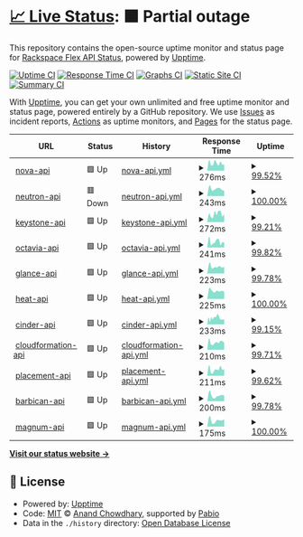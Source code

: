 # [📈 Live Status](https://status.api.sjc3.rackspacecloud.com/): <!--live status--> **🟧 Partial outage**

This repository contains the open-source uptime monitor and status page for [Rackspace Flex API Status](https://status.api.sjc3.rackspacecloud.com/), powered by [Upptime](https://github.com/upptime/upptime).

[![Uptime CI](https://github.com/the2hill/rs-flex-uptime/workflows/Uptime%20CI/badge.svg)](https://github.com/the2hill/rs-flex-uptime/actions?query=workflow%3A%22Uptime+CI%22)
[![Response Time CI](https://github.com/the2hill/rs-flex-uptime/workflows/Response%20Time%20CI/badge.svg)](https://github.com/the2hill/rs-flex-uptime/actions?query=workflow%3A%22Response+Time+CI%22)
[![Graphs CI](https://github.com/the2hill/rs-flex-uptime/workflows/Graphs%20CI/badge.svg)](https://github.com/the2hill/rs-flex-uptime/actions?query=workflow%3A%22Graphs+CI%22)
[![Static Site CI](https://github.com/the2hill/rs-flex-uptime/workflows/Static%20Site%20CI/badge.svg)](https://github.com/the2hill/rs-flex-uptime/actions?query=workflow%3A%22Static+Site+CI%22)
[![Summary CI](https://github.com/the2hill/rs-flex-uptime/workflows/Summary%20CI/badge.svg)](https://github.com/the2hill/rs-flex-uptime/actions?query=workflow%3A%22Summary+CI%22)

With [Upptime](https://upptime.js.org), you can get your own unlimited and free uptime monitor and status page, powered entirely by a GitHub repository. We use [Issues](https://github.com/the2hill/rs-flex-uptime/issues) as incident reports, [Actions](https://github.com/the2hill/rs-flex-uptime/actions) as uptime monitors, and [Pages](https://status.api.sjc3.rackspacecloud.com/) for the status page.

<!--start: status pages-->
<!-- This summary is generated by Upptime (https://github.com/upptime/upptime) -->
<!-- Do not edit this manually, your changes will be overwritten -->
<!-- prettier-ignore -->
| URL | Status | History | Response Time | Uptime |
| --- | ------ | ------- | ------------- | ------ |
| <img alt="" src="https://icons.duckduckgo.com/ip3/nova.api.sjc3.rackspacecloud.com.ico" height="13"> [nova-api](https://nova.api.sjc3.rackspacecloud.com) | 🟩 Up | [nova-api.yml](https://github.com/the2hill/rs-flex-uptime/commits/HEAD/history/nova-api.yml) | <details><summary><img alt="Response time graph" src="./graphs/nova-api/response-time-week.png" height="20"> 276ms</summary><br><a href="https://status.api.sjc3.rackspacecloud.com/history/nova-api"><img alt="Response time 356" src="https://img.shields.io/endpoint?url=https%3A%2F%2Fraw.githubusercontent.com%2Fthe2hill%2Frs-flex-uptime%2FHEAD%2Fapi%2Fnova-api%2Fresponse-time.json"></a><br><a href="https://status.api.sjc3.rackspacecloud.com/history/nova-api"><img alt="24-hour response time 249" src="https://img.shields.io/endpoint?url=https%3A%2F%2Fraw.githubusercontent.com%2Fthe2hill%2Frs-flex-uptime%2FHEAD%2Fapi%2Fnova-api%2Fresponse-time-day.json"></a><br><a href="https://status.api.sjc3.rackspacecloud.com/history/nova-api"><img alt="7-day response time 276" src="https://img.shields.io/endpoint?url=https%3A%2F%2Fraw.githubusercontent.com%2Fthe2hill%2Frs-flex-uptime%2FHEAD%2Fapi%2Fnova-api%2Fresponse-time-week.json"></a><br><a href="https://status.api.sjc3.rackspacecloud.com/history/nova-api"><img alt="30-day response time 295" src="https://img.shields.io/endpoint?url=https%3A%2F%2Fraw.githubusercontent.com%2Fthe2hill%2Frs-flex-uptime%2FHEAD%2Fapi%2Fnova-api%2Fresponse-time-month.json"></a><br><a href="https://status.api.sjc3.rackspacecloud.com/history/nova-api"><img alt="1-year response time 356" src="https://img.shields.io/endpoint?url=https%3A%2F%2Fraw.githubusercontent.com%2Fthe2hill%2Frs-flex-uptime%2FHEAD%2Fapi%2Fnova-api%2Fresponse-time-year.json"></a></details> | <details><summary><a href="https://status.api.sjc3.rackspacecloud.com/history/nova-api">99.52%</a></summary><a href="https://status.api.sjc3.rackspacecloud.com/history/nova-api"><img alt="All-time uptime 99.92%" src="https://img.shields.io/endpoint?url=https%3A%2F%2Fraw.githubusercontent.com%2Fthe2hill%2Frs-flex-uptime%2FHEAD%2Fapi%2Fnova-api%2Fuptime.json"></a><br><a href="https://status.api.sjc3.rackspacecloud.com/history/nova-api"><img alt="24-hour uptime 98.46%" src="https://img.shields.io/endpoint?url=https%3A%2F%2Fraw.githubusercontent.com%2Fthe2hill%2Frs-flex-uptime%2FHEAD%2Fapi%2Fnova-api%2Fuptime-day.json"></a><br><a href="https://status.api.sjc3.rackspacecloud.com/history/nova-api"><img alt="7-day uptime 99.52%" src="https://img.shields.io/endpoint?url=https%3A%2F%2Fraw.githubusercontent.com%2Fthe2hill%2Frs-flex-uptime%2FHEAD%2Fapi%2Fnova-api%2Fuptime-week.json"></a><br><a href="https://status.api.sjc3.rackspacecloud.com/history/nova-api"><img alt="30-day uptime 99.89%" src="https://img.shields.io/endpoint?url=https%3A%2F%2Fraw.githubusercontent.com%2Fthe2hill%2Frs-flex-uptime%2FHEAD%2Fapi%2Fnova-api%2Fuptime-month.json"></a><br><a href="https://status.api.sjc3.rackspacecloud.com/history/nova-api"><img alt="1-year uptime 99.92%" src="https://img.shields.io/endpoint?url=https%3A%2F%2Fraw.githubusercontent.com%2Fthe2hill%2Frs-flex-uptime%2FHEAD%2Fapi%2Fnova-api%2Fuptime-year.json"></a></details>
| <img alt="" src="https://icons.duckduckgo.com/ip3/neutron.api.sjc3.rackspacecloud.com.ico" height="13"> [neutron-api](https://neutron.api.sjc3.rackspacecloud.com) | 🟥 Down | [neutron-api.yml](https://github.com/the2hill/rs-flex-uptime/commits/HEAD/history/neutron-api.yml) | <details><summary><img alt="Response time graph" src="./graphs/neutron-api/response-time-week.png" height="20"> 243ms</summary><br><a href="https://status.api.sjc3.rackspacecloud.com/history/neutron-api"><img alt="Response time 282" src="https://img.shields.io/endpoint?url=https%3A%2F%2Fraw.githubusercontent.com%2Fthe2hill%2Frs-flex-uptime%2FHEAD%2Fapi%2Fneutron-api%2Fresponse-time.json"></a><br><a href="https://status.api.sjc3.rackspacecloud.com/history/neutron-api"><img alt="24-hour response time 196" src="https://img.shields.io/endpoint?url=https%3A%2F%2Fraw.githubusercontent.com%2Fthe2hill%2Frs-flex-uptime%2FHEAD%2Fapi%2Fneutron-api%2Fresponse-time-day.json"></a><br><a href="https://status.api.sjc3.rackspacecloud.com/history/neutron-api"><img alt="7-day response time 243" src="https://img.shields.io/endpoint?url=https%3A%2F%2Fraw.githubusercontent.com%2Fthe2hill%2Frs-flex-uptime%2FHEAD%2Fapi%2Fneutron-api%2Fresponse-time-week.json"></a><br><a href="https://status.api.sjc3.rackspacecloud.com/history/neutron-api"><img alt="30-day response time 257" src="https://img.shields.io/endpoint?url=https%3A%2F%2Fraw.githubusercontent.com%2Fthe2hill%2Frs-flex-uptime%2FHEAD%2Fapi%2Fneutron-api%2Fresponse-time-month.json"></a><br><a href="https://status.api.sjc3.rackspacecloud.com/history/neutron-api"><img alt="1-year response time 282" src="https://img.shields.io/endpoint?url=https%3A%2F%2Fraw.githubusercontent.com%2Fthe2hill%2Frs-flex-uptime%2FHEAD%2Fapi%2Fneutron-api%2Fresponse-time-year.json"></a></details> | <details><summary><a href="https://status.api.sjc3.rackspacecloud.com/history/neutron-api">100.00%</a></summary><a href="https://status.api.sjc3.rackspacecloud.com/history/neutron-api"><img alt="All-time uptime 99.95%" src="https://img.shields.io/endpoint?url=https%3A%2F%2Fraw.githubusercontent.com%2Fthe2hill%2Frs-flex-uptime%2FHEAD%2Fapi%2Fneutron-api%2Fuptime.json"></a><br><a href="https://status.api.sjc3.rackspacecloud.com/history/neutron-api"><img alt="24-hour uptime 99.99%" src="https://img.shields.io/endpoint?url=https%3A%2F%2Fraw.githubusercontent.com%2Fthe2hill%2Frs-flex-uptime%2FHEAD%2Fapi%2Fneutron-api%2Fuptime-day.json"></a><br><a href="https://status.api.sjc3.rackspacecloud.com/history/neutron-api"><img alt="7-day uptime 100.00%" src="https://img.shields.io/endpoint?url=https%3A%2F%2Fraw.githubusercontent.com%2Fthe2hill%2Frs-flex-uptime%2FHEAD%2Fapi%2Fneutron-api%2Fuptime-week.json"></a><br><a href="https://status.api.sjc3.rackspacecloud.com/history/neutron-api"><img alt="30-day uptime 100.00%" src="https://img.shields.io/endpoint?url=https%3A%2F%2Fraw.githubusercontent.com%2Fthe2hill%2Frs-flex-uptime%2FHEAD%2Fapi%2Fneutron-api%2Fuptime-month.json"></a><br><a href="https://status.api.sjc3.rackspacecloud.com/history/neutron-api"><img alt="1-year uptime 99.95%" src="https://img.shields.io/endpoint?url=https%3A%2F%2Fraw.githubusercontent.com%2Fthe2hill%2Frs-flex-uptime%2FHEAD%2Fapi%2Fneutron-api%2Fuptime-year.json"></a></details>
| <img alt="" src="https://icons.duckduckgo.com/ip3/keystone.api.sjc3.rackspacecloud.com.ico" height="13"> [keystone-api](https://keystone.api.sjc3.rackspacecloud.com/v3) | 🟩 Up | [keystone-api.yml](https://github.com/the2hill/rs-flex-uptime/commits/HEAD/history/keystone-api.yml) | <details><summary><img alt="Response time graph" src="./graphs/keystone-api/response-time-week.png" height="20"> 272ms</summary><br><a href="https://status.api.sjc3.rackspacecloud.com/history/keystone-api"><img alt="Response time 281" src="https://img.shields.io/endpoint?url=https%3A%2F%2Fraw.githubusercontent.com%2Fthe2hill%2Frs-flex-uptime%2FHEAD%2Fapi%2Fkeystone-api%2Fresponse-time.json"></a><br><a href="https://status.api.sjc3.rackspacecloud.com/history/keystone-api"><img alt="24-hour response time 264" src="https://img.shields.io/endpoint?url=https%3A%2F%2Fraw.githubusercontent.com%2Fthe2hill%2Frs-flex-uptime%2FHEAD%2Fapi%2Fkeystone-api%2Fresponse-time-day.json"></a><br><a href="https://status.api.sjc3.rackspacecloud.com/history/keystone-api"><img alt="7-day response time 272" src="https://img.shields.io/endpoint?url=https%3A%2F%2Fraw.githubusercontent.com%2Fthe2hill%2Frs-flex-uptime%2FHEAD%2Fapi%2Fkeystone-api%2Fresponse-time-week.json"></a><br><a href="https://status.api.sjc3.rackspacecloud.com/history/keystone-api"><img alt="30-day response time 254" src="https://img.shields.io/endpoint?url=https%3A%2F%2Fraw.githubusercontent.com%2Fthe2hill%2Frs-flex-uptime%2FHEAD%2Fapi%2Fkeystone-api%2Fresponse-time-month.json"></a><br><a href="https://status.api.sjc3.rackspacecloud.com/history/keystone-api"><img alt="1-year response time 281" src="https://img.shields.io/endpoint?url=https%3A%2F%2Fraw.githubusercontent.com%2Fthe2hill%2Frs-flex-uptime%2FHEAD%2Fapi%2Fkeystone-api%2Fresponse-time-year.json"></a></details> | <details><summary><a href="https://status.api.sjc3.rackspacecloud.com/history/keystone-api">99.21%</a></summary><a href="https://status.api.sjc3.rackspacecloud.com/history/keystone-api"><img alt="All-time uptime 99.93%" src="https://img.shields.io/endpoint?url=https%3A%2F%2Fraw.githubusercontent.com%2Fthe2hill%2Frs-flex-uptime%2FHEAD%2Fapi%2Fkeystone-api%2Fuptime.json"></a><br><a href="https://status.api.sjc3.rackspacecloud.com/history/keystone-api"><img alt="24-hour uptime 98.46%" src="https://img.shields.io/endpoint?url=https%3A%2F%2Fraw.githubusercontent.com%2Fthe2hill%2Frs-flex-uptime%2FHEAD%2Fapi%2Fkeystone-api%2Fuptime-day.json"></a><br><a href="https://status.api.sjc3.rackspacecloud.com/history/keystone-api"><img alt="7-day uptime 99.21%" src="https://img.shields.io/endpoint?url=https%3A%2F%2Fraw.githubusercontent.com%2Fthe2hill%2Frs-flex-uptime%2FHEAD%2Fapi%2Fkeystone-api%2Fuptime-week.json"></a><br><a href="https://status.api.sjc3.rackspacecloud.com/history/keystone-api"><img alt="30-day uptime 99.82%" src="https://img.shields.io/endpoint?url=https%3A%2F%2Fraw.githubusercontent.com%2Fthe2hill%2Frs-flex-uptime%2FHEAD%2Fapi%2Fkeystone-api%2Fuptime-month.json"></a><br><a href="https://status.api.sjc3.rackspacecloud.com/history/keystone-api"><img alt="1-year uptime 99.93%" src="https://img.shields.io/endpoint?url=https%3A%2F%2Fraw.githubusercontent.com%2Fthe2hill%2Frs-flex-uptime%2FHEAD%2Fapi%2Fkeystone-api%2Fuptime-year.json"></a></details>
| <img alt="" src="https://icons.duckduckgo.com/ip3/octavia.api.sjc3.rackspacecloud.com.ico" height="13"> [octavia-api](https://octavia.api.sjc3.rackspacecloud.com) | 🟩 Up | [octavia-api.yml](https://github.com/the2hill/rs-flex-uptime/commits/HEAD/history/octavia-api.yml) | <details><summary><img alt="Response time graph" src="./graphs/octavia-api/response-time-week.png" height="20"> 241ms</summary><br><a href="https://status.api.sjc3.rackspacecloud.com/history/octavia-api"><img alt="Response time 280" src="https://img.shields.io/endpoint?url=https%3A%2F%2Fraw.githubusercontent.com%2Fthe2hill%2Frs-flex-uptime%2FHEAD%2Fapi%2Foctavia-api%2Fresponse-time.json"></a><br><a href="https://status.api.sjc3.rackspacecloud.com/history/octavia-api"><img alt="24-hour response time 227" src="https://img.shields.io/endpoint?url=https%3A%2F%2Fraw.githubusercontent.com%2Fthe2hill%2Frs-flex-uptime%2FHEAD%2Fapi%2Foctavia-api%2Fresponse-time-day.json"></a><br><a href="https://status.api.sjc3.rackspacecloud.com/history/octavia-api"><img alt="7-day response time 241" src="https://img.shields.io/endpoint?url=https%3A%2F%2Fraw.githubusercontent.com%2Fthe2hill%2Frs-flex-uptime%2FHEAD%2Fapi%2Foctavia-api%2Fresponse-time-week.json"></a><br><a href="https://status.api.sjc3.rackspacecloud.com/history/octavia-api"><img alt="30-day response time 250" src="https://img.shields.io/endpoint?url=https%3A%2F%2Fraw.githubusercontent.com%2Fthe2hill%2Frs-flex-uptime%2FHEAD%2Fapi%2Foctavia-api%2Fresponse-time-month.json"></a><br><a href="https://status.api.sjc3.rackspacecloud.com/history/octavia-api"><img alt="1-year response time 280" src="https://img.shields.io/endpoint?url=https%3A%2F%2Fraw.githubusercontent.com%2Fthe2hill%2Frs-flex-uptime%2FHEAD%2Fapi%2Foctavia-api%2Fresponse-time-year.json"></a></details> | <details><summary><a href="https://status.api.sjc3.rackspacecloud.com/history/octavia-api">99.82%</a></summary><a href="https://status.api.sjc3.rackspacecloud.com/history/octavia-api"><img alt="All-time uptime 99.95%" src="https://img.shields.io/endpoint?url=https%3A%2F%2Fraw.githubusercontent.com%2Fthe2hill%2Frs-flex-uptime%2FHEAD%2Fapi%2Foctavia-api%2Fuptime.json"></a><br><a href="https://status.api.sjc3.rackspacecloud.com/history/octavia-api"><img alt="24-hour uptime 100.00%" src="https://img.shields.io/endpoint?url=https%3A%2F%2Fraw.githubusercontent.com%2Fthe2hill%2Frs-flex-uptime%2FHEAD%2Fapi%2Foctavia-api%2Fuptime-day.json"></a><br><a href="https://status.api.sjc3.rackspacecloud.com/history/octavia-api"><img alt="7-day uptime 99.82%" src="https://img.shields.io/endpoint?url=https%3A%2F%2Fraw.githubusercontent.com%2Fthe2hill%2Frs-flex-uptime%2FHEAD%2Fapi%2Foctavia-api%2Fuptime-week.json"></a><br><a href="https://status.api.sjc3.rackspacecloud.com/history/octavia-api"><img alt="30-day uptime 99.96%" src="https://img.shields.io/endpoint?url=https%3A%2F%2Fraw.githubusercontent.com%2Fthe2hill%2Frs-flex-uptime%2FHEAD%2Fapi%2Foctavia-api%2Fuptime-month.json"></a><br><a href="https://status.api.sjc3.rackspacecloud.com/history/octavia-api"><img alt="1-year uptime 99.95%" src="https://img.shields.io/endpoint?url=https%3A%2F%2Fraw.githubusercontent.com%2Fthe2hill%2Frs-flex-uptime%2FHEAD%2Fapi%2Foctavia-api%2Fuptime-year.json"></a></details>
| <img alt="" src="https://icons.duckduckgo.com/ip3/glance.api.sjc3.rackspacecloud.com.ico" height="13"> [glance-api](https://glance.api.sjc3.rackspacecloud.com) | 🟩 Up | [glance-api.yml](https://github.com/the2hill/rs-flex-uptime/commits/HEAD/history/glance-api.yml) | <details><summary><img alt="Response time graph" src="./graphs/glance-api/response-time-week.png" height="20"> 223ms</summary><br><a href="https://status.api.sjc3.rackspacecloud.com/history/glance-api"><img alt="Response time 265" src="https://img.shields.io/endpoint?url=https%3A%2F%2Fraw.githubusercontent.com%2Fthe2hill%2Frs-flex-uptime%2FHEAD%2Fapi%2Fglance-api%2Fresponse-time.json"></a><br><a href="https://status.api.sjc3.rackspacecloud.com/history/glance-api"><img alt="24-hour response time 198" src="https://img.shields.io/endpoint?url=https%3A%2F%2Fraw.githubusercontent.com%2Fthe2hill%2Frs-flex-uptime%2FHEAD%2Fapi%2Fglance-api%2Fresponse-time-day.json"></a><br><a href="https://status.api.sjc3.rackspacecloud.com/history/glance-api"><img alt="7-day response time 223" src="https://img.shields.io/endpoint?url=https%3A%2F%2Fraw.githubusercontent.com%2Fthe2hill%2Frs-flex-uptime%2FHEAD%2Fapi%2Fglance-api%2Fresponse-time-week.json"></a><br><a href="https://status.api.sjc3.rackspacecloud.com/history/glance-api"><img alt="30-day response time 246" src="https://img.shields.io/endpoint?url=https%3A%2F%2Fraw.githubusercontent.com%2Fthe2hill%2Frs-flex-uptime%2FHEAD%2Fapi%2Fglance-api%2Fresponse-time-month.json"></a><br><a href="https://status.api.sjc3.rackspacecloud.com/history/glance-api"><img alt="1-year response time 265" src="https://img.shields.io/endpoint?url=https%3A%2F%2Fraw.githubusercontent.com%2Fthe2hill%2Frs-flex-uptime%2FHEAD%2Fapi%2Fglance-api%2Fresponse-time-year.json"></a></details> | <details><summary><a href="https://status.api.sjc3.rackspacecloud.com/history/glance-api">99.78%</a></summary><a href="https://status.api.sjc3.rackspacecloud.com/history/glance-api"><img alt="All-time uptime 99.94%" src="https://img.shields.io/endpoint?url=https%3A%2F%2Fraw.githubusercontent.com%2Fthe2hill%2Frs-flex-uptime%2FHEAD%2Fapi%2Fglance-api%2Fuptime.json"></a><br><a href="https://status.api.sjc3.rackspacecloud.com/history/glance-api"><img alt="24-hour uptime 98.46%" src="https://img.shields.io/endpoint?url=https%3A%2F%2Fraw.githubusercontent.com%2Fthe2hill%2Frs-flex-uptime%2FHEAD%2Fapi%2Fglance-api%2Fuptime-day.json"></a><br><a href="https://status.api.sjc3.rackspacecloud.com/history/glance-api"><img alt="7-day uptime 99.78%" src="https://img.shields.io/endpoint?url=https%3A%2F%2Fraw.githubusercontent.com%2Fthe2hill%2Frs-flex-uptime%2FHEAD%2Fapi%2Fglance-api%2Fuptime-week.json"></a><br><a href="https://status.api.sjc3.rackspacecloud.com/history/glance-api"><img alt="30-day uptime 99.95%" src="https://img.shields.io/endpoint?url=https%3A%2F%2Fraw.githubusercontent.com%2Fthe2hill%2Frs-flex-uptime%2FHEAD%2Fapi%2Fglance-api%2Fuptime-month.json"></a><br><a href="https://status.api.sjc3.rackspacecloud.com/history/glance-api"><img alt="1-year uptime 99.94%" src="https://img.shields.io/endpoint?url=https%3A%2F%2Fraw.githubusercontent.com%2Fthe2hill%2Frs-flex-uptime%2FHEAD%2Fapi%2Fglance-api%2Fuptime-year.json"></a></details>
| <img alt="" src="https://icons.duckduckgo.com/ip3/heat.api.sjc3.rackspacecloud.com.ico" height="13"> [heat-api](https://heat.api.sjc3.rackspacecloud.com) | 🟩 Up | [heat-api.yml](https://github.com/the2hill/rs-flex-uptime/commits/HEAD/history/heat-api.yml) | <details><summary><img alt="Response time graph" src="./graphs/heat-api/response-time-week.png" height="20"> 225ms</summary><br><a href="https://status.api.sjc3.rackspacecloud.com/history/heat-api"><img alt="Response time 227" src="https://img.shields.io/endpoint?url=https%3A%2F%2Fraw.githubusercontent.com%2Fthe2hill%2Frs-flex-uptime%2FHEAD%2Fapi%2Fheat-api%2Fresponse-time.json"></a><br><a href="https://status.api.sjc3.rackspacecloud.com/history/heat-api"><img alt="24-hour response time 257" src="https://img.shields.io/endpoint?url=https%3A%2F%2Fraw.githubusercontent.com%2Fthe2hill%2Frs-flex-uptime%2FHEAD%2Fapi%2Fheat-api%2Fresponse-time-day.json"></a><br><a href="https://status.api.sjc3.rackspacecloud.com/history/heat-api"><img alt="7-day response time 225" src="https://img.shields.io/endpoint?url=https%3A%2F%2Fraw.githubusercontent.com%2Fthe2hill%2Frs-flex-uptime%2FHEAD%2Fapi%2Fheat-api%2Fresponse-time-week.json"></a><br><a href="https://status.api.sjc3.rackspacecloud.com/history/heat-api"><img alt="30-day response time 232" src="https://img.shields.io/endpoint?url=https%3A%2F%2Fraw.githubusercontent.com%2Fthe2hill%2Frs-flex-uptime%2FHEAD%2Fapi%2Fheat-api%2Fresponse-time-month.json"></a><br><a href="https://status.api.sjc3.rackspacecloud.com/history/heat-api"><img alt="1-year response time 227" src="https://img.shields.io/endpoint?url=https%3A%2F%2Fraw.githubusercontent.com%2Fthe2hill%2Frs-flex-uptime%2FHEAD%2Fapi%2Fheat-api%2Fresponse-time-year.json"></a></details> | <details><summary><a href="https://status.api.sjc3.rackspacecloud.com/history/heat-api">100.00%</a></summary><a href="https://status.api.sjc3.rackspacecloud.com/history/heat-api"><img alt="All-time uptime 99.95%" src="https://img.shields.io/endpoint?url=https%3A%2F%2Fraw.githubusercontent.com%2Fthe2hill%2Frs-flex-uptime%2FHEAD%2Fapi%2Fheat-api%2Fuptime.json"></a><br><a href="https://status.api.sjc3.rackspacecloud.com/history/heat-api"><img alt="24-hour uptime 100.00%" src="https://img.shields.io/endpoint?url=https%3A%2F%2Fraw.githubusercontent.com%2Fthe2hill%2Frs-flex-uptime%2FHEAD%2Fapi%2Fheat-api%2Fuptime-day.json"></a><br><a href="https://status.api.sjc3.rackspacecloud.com/history/heat-api"><img alt="7-day uptime 100.00%" src="https://img.shields.io/endpoint?url=https%3A%2F%2Fraw.githubusercontent.com%2Fthe2hill%2Frs-flex-uptime%2FHEAD%2Fapi%2Fheat-api%2Fuptime-week.json"></a><br><a href="https://status.api.sjc3.rackspacecloud.com/history/heat-api"><img alt="30-day uptime 100.00%" src="https://img.shields.io/endpoint?url=https%3A%2F%2Fraw.githubusercontent.com%2Fthe2hill%2Frs-flex-uptime%2FHEAD%2Fapi%2Fheat-api%2Fuptime-month.json"></a><br><a href="https://status.api.sjc3.rackspacecloud.com/history/heat-api"><img alt="1-year uptime 99.95%" src="https://img.shields.io/endpoint?url=https%3A%2F%2Fraw.githubusercontent.com%2Fthe2hill%2Frs-flex-uptime%2FHEAD%2Fapi%2Fheat-api%2Fuptime-year.json"></a></details>
| <img alt="" src="https://icons.duckduckgo.com/ip3/cinder.api.sjc3.rackspacecloud.com.ico" height="13"> [cinder-api](https://cinder.api.sjc3.rackspacecloud.com) | 🟩 Up | [cinder-api.yml](https://github.com/the2hill/rs-flex-uptime/commits/HEAD/history/cinder-api.yml) | <details><summary><img alt="Response time graph" src="./graphs/cinder-api/response-time-week.png" height="20"> 233ms</summary><br><a href="https://status.api.sjc3.rackspacecloud.com/history/cinder-api"><img alt="Response time 251" src="https://img.shields.io/endpoint?url=https%3A%2F%2Fraw.githubusercontent.com%2Fthe2hill%2Frs-flex-uptime%2FHEAD%2Fapi%2Fcinder-api%2Fresponse-time.json"></a><br><a href="https://status.api.sjc3.rackspacecloud.com/history/cinder-api"><img alt="24-hour response time 169" src="https://img.shields.io/endpoint?url=https%3A%2F%2Fraw.githubusercontent.com%2Fthe2hill%2Frs-flex-uptime%2FHEAD%2Fapi%2Fcinder-api%2Fresponse-time-day.json"></a><br><a href="https://status.api.sjc3.rackspacecloud.com/history/cinder-api"><img alt="7-day response time 233" src="https://img.shields.io/endpoint?url=https%3A%2F%2Fraw.githubusercontent.com%2Fthe2hill%2Frs-flex-uptime%2FHEAD%2Fapi%2Fcinder-api%2Fresponse-time-week.json"></a><br><a href="https://status.api.sjc3.rackspacecloud.com/history/cinder-api"><img alt="30-day response time 236" src="https://img.shields.io/endpoint?url=https%3A%2F%2Fraw.githubusercontent.com%2Fthe2hill%2Frs-flex-uptime%2FHEAD%2Fapi%2Fcinder-api%2Fresponse-time-month.json"></a><br><a href="https://status.api.sjc3.rackspacecloud.com/history/cinder-api"><img alt="1-year response time 251" src="https://img.shields.io/endpoint?url=https%3A%2F%2Fraw.githubusercontent.com%2Fthe2hill%2Frs-flex-uptime%2FHEAD%2Fapi%2Fcinder-api%2Fresponse-time-year.json"></a></details> | <details><summary><a href="https://status.api.sjc3.rackspacecloud.com/history/cinder-api">99.15%</a></summary><a href="https://status.api.sjc3.rackspacecloud.com/history/cinder-api"><img alt="All-time uptime 99.93%" src="https://img.shields.io/endpoint?url=https%3A%2F%2Fraw.githubusercontent.com%2Fthe2hill%2Frs-flex-uptime%2FHEAD%2Fapi%2Fcinder-api%2Fuptime.json"></a><br><a href="https://status.api.sjc3.rackspacecloud.com/history/cinder-api"><img alt="24-hour uptime 100.00%" src="https://img.shields.io/endpoint?url=https%3A%2F%2Fraw.githubusercontent.com%2Fthe2hill%2Frs-flex-uptime%2FHEAD%2Fapi%2Fcinder-api%2Fuptime-day.json"></a><br><a href="https://status.api.sjc3.rackspacecloud.com/history/cinder-api"><img alt="7-day uptime 99.15%" src="https://img.shields.io/endpoint?url=https%3A%2F%2Fraw.githubusercontent.com%2Fthe2hill%2Frs-flex-uptime%2FHEAD%2Fapi%2Fcinder-api%2Fuptime-week.json"></a><br><a href="https://status.api.sjc3.rackspacecloud.com/history/cinder-api"><img alt="30-day uptime 99.80%" src="https://img.shields.io/endpoint?url=https%3A%2F%2Fraw.githubusercontent.com%2Fthe2hill%2Frs-flex-uptime%2FHEAD%2Fapi%2Fcinder-api%2Fuptime-month.json"></a><br><a href="https://status.api.sjc3.rackspacecloud.com/history/cinder-api"><img alt="1-year uptime 99.93%" src="https://img.shields.io/endpoint?url=https%3A%2F%2Fraw.githubusercontent.com%2Fthe2hill%2Frs-flex-uptime%2FHEAD%2Fapi%2Fcinder-api%2Fuptime-year.json"></a></details>
| <img alt="" src="https://icons.duckduckgo.com/ip3/cloudformation.api.sjc3.rackspacecloud.com.ico" height="13"> [cloudformation-api](https://cloudformation.api.sjc3.rackspacecloud.com) | 🟩 Up | [cloudformation-api.yml](https://github.com/the2hill/rs-flex-uptime/commits/HEAD/history/cloudformation-api.yml) | <details><summary><img alt="Response time graph" src="./graphs/cloudformation-api/response-time-week.png" height="20"> 210ms</summary><br><a href="https://status.api.sjc3.rackspacecloud.com/history/cloudformation-api"><img alt="Response time 240" src="https://img.shields.io/endpoint?url=https%3A%2F%2Fraw.githubusercontent.com%2Fthe2hill%2Frs-flex-uptime%2FHEAD%2Fapi%2Fcloudformation-api%2Fresponse-time.json"></a><br><a href="https://status.api.sjc3.rackspacecloud.com/history/cloudformation-api"><img alt="24-hour response time 147" src="https://img.shields.io/endpoint?url=https%3A%2F%2Fraw.githubusercontent.com%2Fthe2hill%2Frs-flex-uptime%2FHEAD%2Fapi%2Fcloudformation-api%2Fresponse-time-day.json"></a><br><a href="https://status.api.sjc3.rackspacecloud.com/history/cloudformation-api"><img alt="7-day response time 210" src="https://img.shields.io/endpoint?url=https%3A%2F%2Fraw.githubusercontent.com%2Fthe2hill%2Frs-flex-uptime%2FHEAD%2Fapi%2Fcloudformation-api%2Fresponse-time-week.json"></a><br><a href="https://status.api.sjc3.rackspacecloud.com/history/cloudformation-api"><img alt="30-day response time 214" src="https://img.shields.io/endpoint?url=https%3A%2F%2Fraw.githubusercontent.com%2Fthe2hill%2Frs-flex-uptime%2FHEAD%2Fapi%2Fcloudformation-api%2Fresponse-time-month.json"></a><br><a href="https://status.api.sjc3.rackspacecloud.com/history/cloudformation-api"><img alt="1-year response time 240" src="https://img.shields.io/endpoint?url=https%3A%2F%2Fraw.githubusercontent.com%2Fthe2hill%2Frs-flex-uptime%2FHEAD%2Fapi%2Fcloudformation-api%2Fresponse-time-year.json"></a></details> | <details><summary><a href="https://status.api.sjc3.rackspacecloud.com/history/cloudformation-api">99.71%</a></summary><a href="https://status.api.sjc3.rackspacecloud.com/history/cloudformation-api"><img alt="All-time uptime 99.94%" src="https://img.shields.io/endpoint?url=https%3A%2F%2Fraw.githubusercontent.com%2Fthe2hill%2Frs-flex-uptime%2FHEAD%2Fapi%2Fcloudformation-api%2Fuptime.json"></a><br><a href="https://status.api.sjc3.rackspacecloud.com/history/cloudformation-api"><img alt="24-hour uptime 100.00%" src="https://img.shields.io/endpoint?url=https%3A%2F%2Fraw.githubusercontent.com%2Fthe2hill%2Frs-flex-uptime%2FHEAD%2Fapi%2Fcloudformation-api%2Fuptime-day.json"></a><br><a href="https://status.api.sjc3.rackspacecloud.com/history/cloudformation-api"><img alt="7-day uptime 99.71%" src="https://img.shields.io/endpoint?url=https%3A%2F%2Fraw.githubusercontent.com%2Fthe2hill%2Frs-flex-uptime%2FHEAD%2Fapi%2Fcloudformation-api%2Fuptime-week.json"></a><br><a href="https://status.api.sjc3.rackspacecloud.com/history/cloudformation-api"><img alt="30-day uptime 99.93%" src="https://img.shields.io/endpoint?url=https%3A%2F%2Fraw.githubusercontent.com%2Fthe2hill%2Frs-flex-uptime%2FHEAD%2Fapi%2Fcloudformation-api%2Fuptime-month.json"></a><br><a href="https://status.api.sjc3.rackspacecloud.com/history/cloudformation-api"><img alt="1-year uptime 99.94%" src="https://img.shields.io/endpoint?url=https%3A%2F%2Fraw.githubusercontent.com%2Fthe2hill%2Frs-flex-uptime%2FHEAD%2Fapi%2Fcloudformation-api%2Fuptime-year.json"></a></details>
| <img alt="" src="https://icons.duckduckgo.com/ip3/placement.api.sjc3.rackspacecloud.com.ico" height="13"> [placement-api](https://placement.api.sjc3.rackspacecloud.com) | 🟩 Up | [placement-api.yml](https://github.com/the2hill/rs-flex-uptime/commits/HEAD/history/placement-api.yml) | <details><summary><img alt="Response time graph" src="./graphs/placement-api/response-time-week.png" height="20"> 211ms</summary><br><a href="https://status.api.sjc3.rackspacecloud.com/history/placement-api"><img alt="Response time 247" src="https://img.shields.io/endpoint?url=https%3A%2F%2Fraw.githubusercontent.com%2Fthe2hill%2Frs-flex-uptime%2FHEAD%2Fapi%2Fplacement-api%2Fresponse-time.json"></a><br><a href="https://status.api.sjc3.rackspacecloud.com/history/placement-api"><img alt="24-hour response time 208" src="https://img.shields.io/endpoint?url=https%3A%2F%2Fraw.githubusercontent.com%2Fthe2hill%2Frs-flex-uptime%2FHEAD%2Fapi%2Fplacement-api%2Fresponse-time-day.json"></a><br><a href="https://status.api.sjc3.rackspacecloud.com/history/placement-api"><img alt="7-day response time 211" src="https://img.shields.io/endpoint?url=https%3A%2F%2Fraw.githubusercontent.com%2Fthe2hill%2Frs-flex-uptime%2FHEAD%2Fapi%2Fplacement-api%2Fresponse-time-week.json"></a><br><a href="https://status.api.sjc3.rackspacecloud.com/history/placement-api"><img alt="30-day response time 220" src="https://img.shields.io/endpoint?url=https%3A%2F%2Fraw.githubusercontent.com%2Fthe2hill%2Frs-flex-uptime%2FHEAD%2Fapi%2Fplacement-api%2Fresponse-time-month.json"></a><br><a href="https://status.api.sjc3.rackspacecloud.com/history/placement-api"><img alt="1-year response time 247" src="https://img.shields.io/endpoint?url=https%3A%2F%2Fraw.githubusercontent.com%2Fthe2hill%2Frs-flex-uptime%2FHEAD%2Fapi%2Fplacement-api%2Fresponse-time-year.json"></a></details> | <details><summary><a href="https://status.api.sjc3.rackspacecloud.com/history/placement-api">99.62%</a></summary><a href="https://status.api.sjc3.rackspacecloud.com/history/placement-api"><img alt="All-time uptime 99.95%" src="https://img.shields.io/endpoint?url=https%3A%2F%2Fraw.githubusercontent.com%2Fthe2hill%2Frs-flex-uptime%2FHEAD%2Fapi%2Fplacement-api%2Fuptime.json"></a><br><a href="https://status.api.sjc3.rackspacecloud.com/history/placement-api"><img alt="24-hour uptime 98.46%" src="https://img.shields.io/endpoint?url=https%3A%2F%2Fraw.githubusercontent.com%2Fthe2hill%2Frs-flex-uptime%2FHEAD%2Fapi%2Fplacement-api%2Fuptime-day.json"></a><br><a href="https://status.api.sjc3.rackspacecloud.com/history/placement-api"><img alt="7-day uptime 99.62%" src="https://img.shields.io/endpoint?url=https%3A%2F%2Fraw.githubusercontent.com%2Fthe2hill%2Frs-flex-uptime%2FHEAD%2Fapi%2Fplacement-api%2Fuptime-week.json"></a><br><a href="https://status.api.sjc3.rackspacecloud.com/history/placement-api"><img alt="30-day uptime 99.91%" src="https://img.shields.io/endpoint?url=https%3A%2F%2Fraw.githubusercontent.com%2Fthe2hill%2Frs-flex-uptime%2FHEAD%2Fapi%2Fplacement-api%2Fuptime-month.json"></a><br><a href="https://status.api.sjc3.rackspacecloud.com/history/placement-api"><img alt="1-year uptime 99.95%" src="https://img.shields.io/endpoint?url=https%3A%2F%2Fraw.githubusercontent.com%2Fthe2hill%2Frs-flex-uptime%2FHEAD%2Fapi%2Fplacement-api%2Fuptime-year.json"></a></details>
| <img alt="" src="https://icons.duckduckgo.com/ip3/barbican.api.sjc3.rackspacecloud.com.ico" height="13"> [barbican-api](https://barbican.api.sjc3.rackspacecloud.com) | 🟩 Up | [barbican-api.yml](https://github.com/the2hill/rs-flex-uptime/commits/HEAD/history/barbican-api.yml) | <details><summary><img alt="Response time graph" src="./graphs/barbican-api/response-time-week.png" height="20"> 200ms</summary><br><a href="https://status.api.sjc3.rackspacecloud.com/history/barbican-api"><img alt="Response time 230" src="https://img.shields.io/endpoint?url=https%3A%2F%2Fraw.githubusercontent.com%2Fthe2hill%2Frs-flex-uptime%2FHEAD%2Fapi%2Fbarbican-api%2Fresponse-time.json"></a><br><a href="https://status.api.sjc3.rackspacecloud.com/history/barbican-api"><img alt="24-hour response time 207" src="https://img.shields.io/endpoint?url=https%3A%2F%2Fraw.githubusercontent.com%2Fthe2hill%2Frs-flex-uptime%2FHEAD%2Fapi%2Fbarbican-api%2Fresponse-time-day.json"></a><br><a href="https://status.api.sjc3.rackspacecloud.com/history/barbican-api"><img alt="7-day response time 200" src="https://img.shields.io/endpoint?url=https%3A%2F%2Fraw.githubusercontent.com%2Fthe2hill%2Frs-flex-uptime%2FHEAD%2Fapi%2Fbarbican-api%2Fresponse-time-week.json"></a><br><a href="https://status.api.sjc3.rackspacecloud.com/history/barbican-api"><img alt="30-day response time 214" src="https://img.shields.io/endpoint?url=https%3A%2F%2Fraw.githubusercontent.com%2Fthe2hill%2Frs-flex-uptime%2FHEAD%2Fapi%2Fbarbican-api%2Fresponse-time-month.json"></a><br><a href="https://status.api.sjc3.rackspacecloud.com/history/barbican-api"><img alt="1-year response time 230" src="https://img.shields.io/endpoint?url=https%3A%2F%2Fraw.githubusercontent.com%2Fthe2hill%2Frs-flex-uptime%2FHEAD%2Fapi%2Fbarbican-api%2Fresponse-time-year.json"></a></details> | <details><summary><a href="https://status.api.sjc3.rackspacecloud.com/history/barbican-api">99.78%</a></summary><a href="https://status.api.sjc3.rackspacecloud.com/history/barbican-api"><img alt="All-time uptime 99.95%" src="https://img.shields.io/endpoint?url=https%3A%2F%2Fraw.githubusercontent.com%2Fthe2hill%2Frs-flex-uptime%2FHEAD%2Fapi%2Fbarbican-api%2Fuptime.json"></a><br><a href="https://status.api.sjc3.rackspacecloud.com/history/barbican-api"><img alt="24-hour uptime 98.46%" src="https://img.shields.io/endpoint?url=https%3A%2F%2Fraw.githubusercontent.com%2Fthe2hill%2Frs-flex-uptime%2FHEAD%2Fapi%2Fbarbican-api%2Fuptime-day.json"></a><br><a href="https://status.api.sjc3.rackspacecloud.com/history/barbican-api"><img alt="7-day uptime 99.78%" src="https://img.shields.io/endpoint?url=https%3A%2F%2Fraw.githubusercontent.com%2Fthe2hill%2Frs-flex-uptime%2FHEAD%2Fapi%2Fbarbican-api%2Fuptime-week.json"></a><br><a href="https://status.api.sjc3.rackspacecloud.com/history/barbican-api"><img alt="30-day uptime 99.95%" src="https://img.shields.io/endpoint?url=https%3A%2F%2Fraw.githubusercontent.com%2Fthe2hill%2Frs-flex-uptime%2FHEAD%2Fapi%2Fbarbican-api%2Fuptime-month.json"></a><br><a href="https://status.api.sjc3.rackspacecloud.com/history/barbican-api"><img alt="1-year uptime 99.95%" src="https://img.shields.io/endpoint?url=https%3A%2F%2Fraw.githubusercontent.com%2Fthe2hill%2Frs-flex-uptime%2FHEAD%2Fapi%2Fbarbican-api%2Fuptime-year.json"></a></details>
| <img alt="" src="https://icons.duckduckgo.com/ip3/magnum.api.sjc3.rackspacecloud.com.ico" height="13"> [magnum-api](https://magnum.api.sjc3.rackspacecloud.com) | 🟩 Up | [magnum-api.yml](https://github.com/the2hill/rs-flex-uptime/commits/HEAD/history/magnum-api.yml) | <details><summary><img alt="Response time graph" src="./graphs/magnum-api/response-time-week.png" height="20"> 175ms</summary><br><a href="https://status.api.sjc3.rackspacecloud.com/history/magnum-api"><img alt="Response time 249" src="https://img.shields.io/endpoint?url=https%3A%2F%2Fraw.githubusercontent.com%2Fthe2hill%2Frs-flex-uptime%2FHEAD%2Fapi%2Fmagnum-api%2Fresponse-time.json"></a><br><a href="https://status.api.sjc3.rackspacecloud.com/history/magnum-api"><img alt="24-hour response time 154" src="https://img.shields.io/endpoint?url=https%3A%2F%2Fraw.githubusercontent.com%2Fthe2hill%2Frs-flex-uptime%2FHEAD%2Fapi%2Fmagnum-api%2Fresponse-time-day.json"></a><br><a href="https://status.api.sjc3.rackspacecloud.com/history/magnum-api"><img alt="7-day response time 175" src="https://img.shields.io/endpoint?url=https%3A%2F%2Fraw.githubusercontent.com%2Fthe2hill%2Frs-flex-uptime%2FHEAD%2Fapi%2Fmagnum-api%2Fresponse-time-week.json"></a><br><a href="https://status.api.sjc3.rackspacecloud.com/history/magnum-api"><img alt="30-day response time 202" src="https://img.shields.io/endpoint?url=https%3A%2F%2Fraw.githubusercontent.com%2Fthe2hill%2Frs-flex-uptime%2FHEAD%2Fapi%2Fmagnum-api%2Fresponse-time-month.json"></a><br><a href="https://status.api.sjc3.rackspacecloud.com/history/magnum-api"><img alt="1-year response time 249" src="https://img.shields.io/endpoint?url=https%3A%2F%2Fraw.githubusercontent.com%2Fthe2hill%2Frs-flex-uptime%2FHEAD%2Fapi%2Fmagnum-api%2Fresponse-time-year.json"></a></details> | <details><summary><a href="https://status.api.sjc3.rackspacecloud.com/history/magnum-api">100.00%</a></summary><a href="https://status.api.sjc3.rackspacecloud.com/history/magnum-api"><img alt="All-time uptime 99.96%" src="https://img.shields.io/endpoint?url=https%3A%2F%2Fraw.githubusercontent.com%2Fthe2hill%2Frs-flex-uptime%2FHEAD%2Fapi%2Fmagnum-api%2Fuptime.json"></a><br><a href="https://status.api.sjc3.rackspacecloud.com/history/magnum-api"><img alt="24-hour uptime 100.00%" src="https://img.shields.io/endpoint?url=https%3A%2F%2Fraw.githubusercontent.com%2Fthe2hill%2Frs-flex-uptime%2FHEAD%2Fapi%2Fmagnum-api%2Fuptime-day.json"></a><br><a href="https://status.api.sjc3.rackspacecloud.com/history/magnum-api"><img alt="7-day uptime 100.00%" src="https://img.shields.io/endpoint?url=https%3A%2F%2Fraw.githubusercontent.com%2Fthe2hill%2Frs-flex-uptime%2FHEAD%2Fapi%2Fmagnum-api%2Fuptime-week.json"></a><br><a href="https://status.api.sjc3.rackspacecloud.com/history/magnum-api"><img alt="30-day uptime 100.00%" src="https://img.shields.io/endpoint?url=https%3A%2F%2Fraw.githubusercontent.com%2Fthe2hill%2Frs-flex-uptime%2FHEAD%2Fapi%2Fmagnum-api%2Fuptime-month.json"></a><br><a href="https://status.api.sjc3.rackspacecloud.com/history/magnum-api"><img alt="1-year uptime 99.96%" src="https://img.shields.io/endpoint?url=https%3A%2F%2Fraw.githubusercontent.com%2Fthe2hill%2Frs-flex-uptime%2FHEAD%2Fapi%2Fmagnum-api%2Fuptime-year.json"></a></details>

<!--end: status pages-->

[**Visit our status website →**](https://status.api.sjc3.rackspacecloud.com/)

## 📄 License

- Powered by: [Upptime](https://github.com/upptime/upptime)
- Code: [MIT](./LICENSE) © [Anand Chowdhary](https://anandchowdhary.com), supported by [Pabio](https://pabio.com)
- Data in the `./history` directory: [Open Database License](https://opendatacommons.org/licenses/odbl/1-0/)
